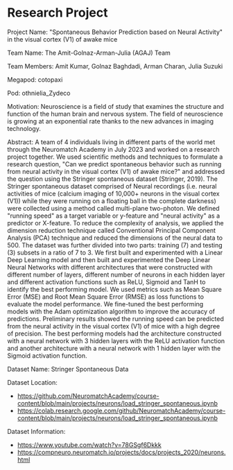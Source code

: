 # Research Project 

Project Name: "Spontaneous Behavior Prediction based on Neural Activity" in the visual cortex (V1) of awake mice

Team Name: The Amit-Golnaz-Arman-Julia (AGAJ) Team

Team Members: Amit Kumar, Golnaz Baghdadi, Arman Charan, Julia Suzuki

Megapod: cotopaxi

Pod: othnielia_Zydeco

Motivation: Neuroscience is a field of study that examines the structure and function of the human brain and nervous system. The field of neuroscience is growing at an exponential rate thanks to the new advances in imaging technology.

Abstract: A team of 4 individuals living in different parts of the world met through the Neuromatch Academy in July 2023 and worked on a research project together. We used scientific methods and techniques to formulate a research question, "Can we predict spontaneous behavior such as running from neural activity in the visual cortex (V1) of awake mice?" and addressed the question using the Stringer spontaneous dataset (Stringer, 2019). The Stringer spontaneous dataset comprised of Neural recordings (i.e. neural activities of mice (calcium imaging of 10,000+ neurons in the visual cortex (V1)) while they were running on a floating ball in the complete darkness) were collected using a method called multi-plane two-photon. We defined "running speed" as a target variable or y-feature and "neural activity" as a predictor or X-feature. To reduce the complexity of analysis, we applied the dimension reduction technique called Conventional Principal Component Analysis (PCA) technique and reduced the dimensions of the neural data to 500. The dataset was further divided into two parts: training (7) and testing (3) subsets in a ratio of 7 to 3. We first built and experimented with a Linear Deep Learning model and then built and experimented the Deep Linear Neural Networks with different architectures that were constructed with different number of layers, different number of neurons in each hidden layer and different activation functions such as ReLU, Sigmoid and TanH to identify the best performing model. We used metrics such as Mean Square Error (MSE) and Root Mean Square Error (RMSE) as loss functions to evaluate the model performance. We fine-tuned the best performing models with the Adam optimization algorithm to improve the accuracy of predictions. Preliminary results showed the running speed can be predicted from the neural activity in the visual cortex (V1) of mice with a high degree of precision. The best performing models had the architecture constructed with a neural network with 3 hidden layers with the ReLU activation function and another architecture with a neural network with 1 hidden layer with the Sigmoid activation function.

Dataset Name: Stringer Spontaneous Data

Dataset Location: 

- https://github.com/NeuromatchAcademy/course-content/blob/main/projects/neurons/load_stringer_spontaneous.ipynb
- https://colab.research.google.com/github/NeuromatchAcademy/course-content/blob/main/projects/neurons/load_stringer_spontaneous.ipynb

Dataset Information: 

- https://www.youtube.com/watch?v=78GSgf6Dkkk
- https://compneuro.neuromatch.io/projects/docs/projects_2020/neurons.html

